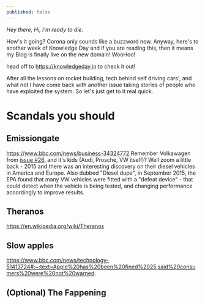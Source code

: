 ```yaml
---
published: false
---
```

*Hey there, Hi, I'm ready to die.*

How's it going? Corona only sounds like a buzzword now. Anyway, here's to another week of Knowledge Day and if you are reading this, then it means my Blog is finally live on the new domain! WooHoo!

head off to <https://knowledgeday.in> to check it out!

After all the lessons on rocket building, tech behind self driving cars', and what not I have come back with another issue taking stories of people who have exploited the system. So let's just get to it real quick.

# Scandals you should 
## Emissiongate
https://www.bbc.com/news/business-34324772
Remember Volkawagen from [issue #26](), and it's kids (Audi, Prosche, VW itself)? Well zoom a little back - 2015 and there was an interesting discovery on their diesel vehicles in America and Europe.
Also dubbed "Diesel dupe", in September 2015, the EPA found that many VW vehicles were fitted with a "defeat device" - that could detect when the vehicle is being tested, and changing performance accordingly to improve results.
## Theranos
https://en.wikipedia.org/wiki/Theranos
## Slow apples
https://www.bbc.com/news/technology-51413724#:~:text=Apple%20has%20been%20fined%2025,said%20consumers%20were%20not%20warned.
## (Optional) The Fappening